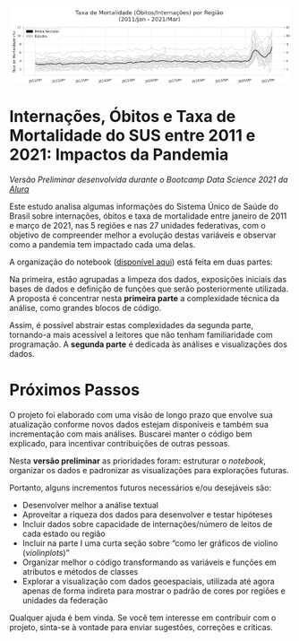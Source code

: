 ![mortalidade-nacional](img/mortalidade-nacional.png)

# Internações, Óbitos e Taxa de Mortalidade do SUS entre 2011 e 2021: Impactos da Pandemia

*Versão Preliminar desenvolvida durante o Bootcamp Data Science 2021 da [Alura](https://www.alura.com.br/)*

Este estudo analisa algumas informações do Sistema Único de Saúde do Brasil sobre internações, óbitos e taxa de mortalidade entre janeiro de 2011 e março de 2021, nas 5 regiões e nas 27 unidades federativas, com o objetivo de compreender melhor a evolução destas variáveis e observar como a pandemia tem impactado cada uma delas.

A organização do notebook ([disponível aqui](https://github.com/mumaral/internacoes-obitos-sus/blob/main/projeto-modulo-1.ipynb)) está feita em duas partes:

Na primeira, estão agrupadas a limpeza dos dados, exposições iniciais das bases de dados e definição de funções que serão posteriormente utilizada. A proposta é concentrar nesta **primeira parte** a complexidade técnica da análise, como grandes blocos de código.

Assim, é possível abstrair estas complexidades da segunda parte, tornando-a mais acessível a leitores que não tenham familiaridade com programação. A **segunda parte** é dedicada às análises e visualizações dos dados.

# Próximos Passos

O projeto foi elaborado com uma visão de longo prazo que envolve sua atualização conforme novos dados estejam disponíveis e também sua incrementação com mais análises. Buscarei manter o código bem explicado, para incentivar contribuições de outras pessoas.

Nesta **versão preliminar** as prioridades foram: estruturar o *notebook*, organizar os dados e padronizar as visualizações para explorações futuras.

Portanto, alguns incrementos futuros necessários e/ou desejáveis são:

- Desenvolver melhor a análise textual
- Aproveitar a riqueza dos dados para desenvolver e testar hipóteses
- Incluir dados sobre capacidade de internações/número de leitos de cada estado ou região
- Incluir na parte I uma curta seção sobre “como ler gráficos de violino (*violinplots*)”
- Organizar melhor o código transformando as variáveis e funções em atributos e métodos de classes
- Explorar a visualização com dados geoespaciais, utilizada até agora apenas de forma indireta para mostrar o padrão de cores por regiões e unidades da federação

Qualquer ajuda é bem vinda. Se você tem interesse em contribuir com o projeto, sinta-se à vontade para enviar sugestões, correções e críticas.
